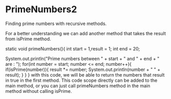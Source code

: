 # PrimeNumbers2
Finding prime numbers with recursive methods.

For a better understanding  we can add another method that takes the result from isPrime method.
 
 static void primeNumbers(){
        int start = 1,result = 1;
        int end = 20;

  System.out.println("Prime numbers between " + start + " and " + end + " are : ");
  for(int number = start; number <= end; number++){
  if(isPrime(number)){
          result *= number;
          System.out.println(number + " " + result);
   }
  }
 }
with this code, we will be able to return the numbers that result in true in the first method. This code scope directly can be added to the main method, or you can just call primeNumbers method in the main method without calling isPrime.
